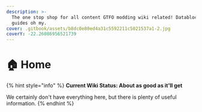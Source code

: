 ```yaml
---
description: >-
  The one stop shop for all content GTFO modding wiki related! Datablock and
  guides oh my.
cover: .gitbook/assets/b8dc0e80ed4a31c5592211c5021537a1-2.jpg
coverY: -22.26086956521739
---
```


# 🏠 Home

{% hint style="info" %}
**Current Wiki Status: About as good as it'll get**

We certainly don't have everything here, but there is plenty of useful information.
{% endhint %}
